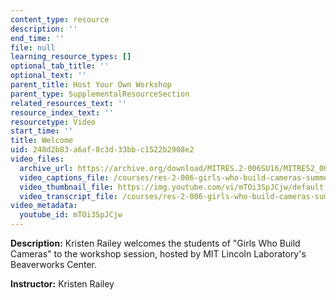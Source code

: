 ```yaml
---
content_type: resource
description: ''
end_time: ''
file: null
learning_resource_types: []
optional_tab_title: ''
optional_text: ''
parent_title: Host Your Own Workshop
parent_type: SupplementalResourceSection
related_resources_text: ''
resource_index_text: ''
resourcetype: Video
start_time: ''
title: Welcome
uid: 248d2b83-a6af-8c3d-33bb-c1522b2908e2
video_files:
  archive_url: https://archive.org/download/MITRES.2-006SU16/MITRES2_006SU16_talk1_300k.mp4
  video_captions_file: /courses/res-2-006-girls-who-build-cameras-summer-2016/f9591fd59ff5533fa36665d37792e020_mTOi3SpJCjw.vtt
  video_thumbnail_file: https://img.youtube.com/vi/mTOi3SpJCjw/default.jpg
  video_transcript_file: /courses/res-2-006-girls-who-build-cameras-summer-2016/090313cbb866fec736de6f28eee45bc0_mTOi3SpJCjw.pdf
video_metadata:
  youtube_id: mTOi3SpJCjw
---
```


**Description:** Kristen Railey welcomes the students of "Girls Who Build Cameras" to the workshop session, hosted by MIT Lincoln Laboratory's Beaverworks Center.

**Instructor:** Kristen Railey